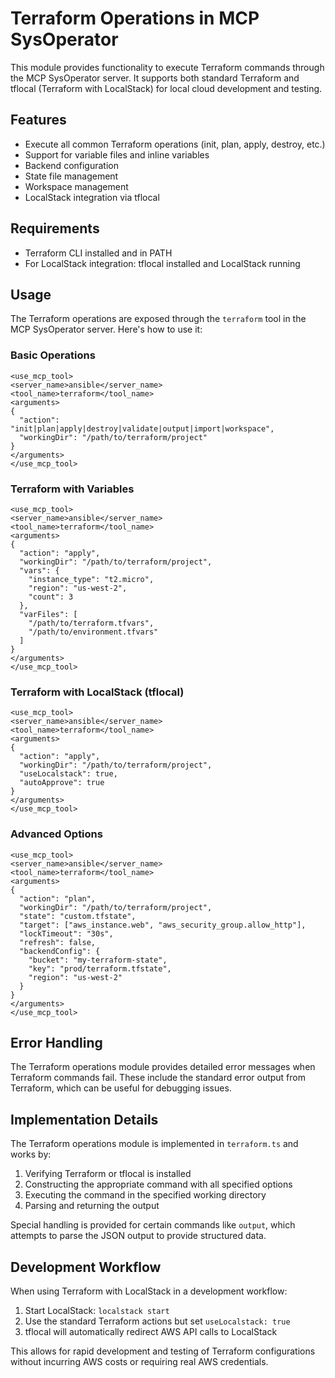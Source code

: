 # Terraform Operations in MCP SysOperator

This module provides functionality to execute Terraform commands through the MCP SysOperator server. It supports both standard Terraform and tflocal (Terraform with LocalStack) for local cloud development and testing.

## Features

- Execute all common Terraform operations (init, plan, apply, destroy, etc.)
- Support for variable files and inline variables
- Backend configuration
- State file management
- Workspace management
- LocalStack integration via tflocal

## Requirements

- Terraform CLI installed and in PATH
- For LocalStack integration: tflocal installed and LocalStack running

## Usage

The Terraform operations are exposed through the `terraform` tool in the MCP SysOperator server. Here's how to use it:

### Basic Operations

```
<use_mcp_tool>
<server_name>ansible</server_name>
<tool_name>terraform</tool_name>
<arguments>
{
  "action": "init|plan|apply|destroy|validate|output|import|workspace",
  "workingDir": "/path/to/terraform/project"
}
</arguments>
</use_mcp_tool>
```

### Terraform with Variables

```
<use_mcp_tool>
<server_name>ansible</server_name>
<tool_name>terraform</tool_name>
<arguments>
{
  "action": "apply",
  "workingDir": "/path/to/terraform/project",
  "vars": {
    "instance_type": "t2.micro",
    "region": "us-west-2",
    "count": 3
  },
  "varFiles": [
    "/path/to/terraform.tfvars",
    "/path/to/environment.tfvars"
  ]
}
</arguments>
</use_mcp_tool>
```

### Terraform with LocalStack (tflocal)

```
<use_mcp_tool>
<server_name>ansible</server_name>
<tool_name>terraform</tool_name>
<arguments>
{
  "action": "apply",
  "workingDir": "/path/to/terraform/project",
  "useLocalstack": true,
  "autoApprove": true
}
</arguments>
</use_mcp_tool>
```

### Advanced Options

```
<use_mcp_tool>
<server_name>ansible</server_name>
<tool_name>terraform</tool_name>
<arguments>
{
  "action": "plan",
  "workingDir": "/path/to/terraform/project",
  "state": "custom.tfstate",
  "target": ["aws_instance.web", "aws_security_group.allow_http"],
  "lockTimeout": "30s",
  "refresh": false,
  "backendConfig": {
    "bucket": "my-terraform-state",
    "key": "prod/terraform.tfstate",
    "region": "us-west-2"
  }
}
</arguments>
</use_mcp_tool>
```

## Error Handling

The Terraform operations module provides detailed error messages when Terraform commands fail. These include the standard error output from Terraform, which can be useful for debugging issues.

## Implementation Details

The Terraform operations module is implemented in `terraform.ts` and works by:

1. Verifying Terraform or tflocal is installed
2. Constructing the appropriate command with all specified options
3. Executing the command in the specified working directory
4. Parsing and returning the output

Special handling is provided for certain commands like `output`, which attempts to parse the JSON output to provide structured data.

## Development Workflow

When using Terraform with LocalStack in a development workflow:

1. Start LocalStack: `localstack start`
2. Use the standard Terraform actions but set `useLocalstack: true`
3. tflocal will automatically redirect AWS API calls to LocalStack

This allows for rapid development and testing of Terraform configurations without incurring AWS costs or requiring real AWS credentials.
